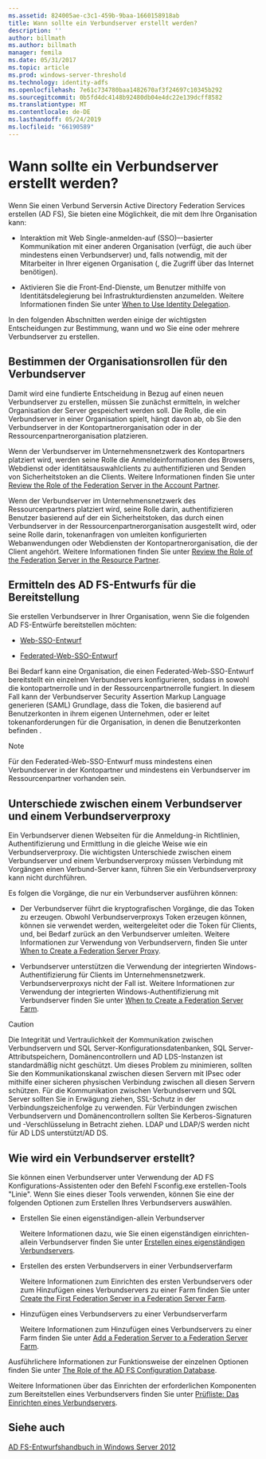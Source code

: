 ```yaml
---
ms.assetid: 824005ae-c3c1-459b-9baa-1660158918ab
title: Wann sollte ein Verbundserver erstellt werden?
description: ''
author: billmath
ms.author: billmath
manager: femila
ms.date: 05/31/2017
ms.topic: article
ms.prod: windows-server-threshold
ms.technology: identity-adfs
ms.openlocfilehash: 7e61c734780baa1482670af3f24697c10345b292
ms.sourcegitcommit: 0b5fd4dc4148b92480db04e4dc22e139dcff8582
ms.translationtype: MT
ms.contentlocale: de-DE
ms.lasthandoff: 05/24/2019
ms.locfileid: "66190589"
---
```

# <a name="when-to-create-a-federation-server"></a>Wann sollte ein Verbundserver erstellt werden?

Wenn Sie einen Verbund Serversin Active Directory Federation Services erstellen \(AD FS\), Sie bieten eine Möglichkeit, die mit dem Ihre Organisation kann:  
  
-   Interaktion mit Web Single\-anmelden\-auf \(SSO\)–-basierter Kommunikation mit einer anderen Organisation \(verfügt, die auch über mindestens einen Verbundserver\) und, falls notwendig, mit der Mitarbeiter in Ihrer eigenen Organisation \(, die Zugriff über das Internet benötigen\).  
  
-   Aktivieren Sie die Front-End-Dienste, um Benutzer mithilfe von Identitätsdelegierung bei Infrastrukturdiensten anzumelden. Weitere Informationen finden Sie unter [When to Use Identity Delegation](When-to-Use-Identity-Delegation.md).  
  
In den folgenden Abschnitten werden einige der wichtigsten Entscheidungen zur Bestimmung, wann und wo Sie eine oder mehrere Verbundserver zu erstellen.  
  
## <a name="determine-the-organizational-role-for-the-federation-server"></a>Bestimmen der Organisationsrollen für den Verbundserver  
Damit wird eine fundierte Entscheidung in Bezug auf einen neuen Verbundserver zu erstellen, müssen Sie zunächst ermitteln, in welcher Organisation der Server gespeichert werden soll. Die Rolle, die ein Verbundserver in einer Organisation spielt, hängt davon ab, ob Sie den Verbundserver in der Kontopartnerorganisation oder in der Ressourcenpartnerorganisation platzieren.  
  
Wenn der Verbundserver im Unternehmensnetzwerk des Kontopartners platziert wird, werden seine Rolle die Anmeldeinformationen des Browsers, Webdienst oder identitätsauswahlclients zu authentifizieren und Senden von Sicherheitstoken an die Clients. Weitere Informationen finden Sie unter [Review the Role of the Federation Server in the Account Partner](Review-the-Role-of-the-Federation-Server-in-the-Account-Partner.md).  
  
Wenn der Verbundserver im Unternehmensnetzwerk des Ressourcenpartners platziert wird, seine Rolle darin, authentifizieren Benutzer basierend auf der ein Sicherheitstoken, das durch einen Verbundserver in der Ressourcenpartnerorganisation ausgestellt wird, oder seine Rolle darin, tokenanfragen von umleiten konfigurierten Webanwendungen oder Webdiensten der Kontopartnerorganisation, die der Client angehört. Weitere Informationen finden Sie unter [Review the Role of the Federation Server in the Resource Partner](Review-the-Role-of-the-Federation-Server-in-the-Resource-Partner.md).  
  
## <a name="determine-which-ad-fs-design-to-deploy"></a>Ermitteln des AD FS-Entwurfs für die Bereitstellung  
Sie erstellen Verbundserver in Ihrer Organisation, wenn Sie die folgenden AD FS-Entwürfe bereitstellen möchten:  
  
-   [Web-SSO-Entwurf](Web-SSO-Design.md)  
  
-   [Federated-Web-SSO-Entwurf](Federated-Web-SSO-Design.md)  
  
Bei Bedarf kann eine Organisation, die einen Federated-Web-SSO-Entwurf bereitstellt ein einzelnen Verbundservers konfigurieren, sodass in sowohl die kontopartnerrolle und in der Ressourcenpartnerrolle fungiert. In diesem Fall kann der Verbundserver Security Assertion Markup Language generieren \(SAML\) Grundlage, dass die Token, die basierend auf Benutzerkonten in ihrem eigenen Unternehmen, oder er leitet tokenanforderungen für die Organisation, in denen die Benutzerkonten befinden .  
  
> [!NOTE]  
> Für den Federated-Web-SSO-Entwurf muss mindestens einen Verbundserver in der Kontopartner und mindestens ein Verbundserver im Ressourcenpartner vorhanden sein.  
  
## <a name="differences-between-a-federation-server-and-a-federation-server-proxy"></a>Unterschiede zwischen einem Verbundserver und einem Verbundserverproxy  
Ein Verbundserver dienen Webseiten für die Anmeldung\-in Richtlinien, Authentifizierung und Ermittlung in die gleiche Weise wie ein Verbundserverproxy. Die wichtigsten Unterschiede zwischen einem Verbundserver und einem Verbundserverproxy müssen Verbindung mit Vorgängen einen Verbund-Server kann, führen Sie ein Verbundserverproxy kann nicht durchführen.  
  
Es folgen die Vorgänge, die nur ein Verbundserver ausführen können:  
  
-   Der Verbundserver führt die kryptografischen Vorgänge, die das Token zu erzeugen. Obwohl Verbundserverproxys Token erzeugen können, können sie verwendet werden, weitergeleitet oder die Token für Clients, und, bei Bedarf zurück an den Verbundserver umleiten. Weitere Informationen zur Verwendung von Verbundservern, finden Sie unter [When to Create a Federation Server Proxy](When-to-Create-a-Federation-Server-Proxy.md).  
  
-   Verbundserver unterstützen die Verwendung der integrierten Windows-Authentifizierung für Clients im Unternehmensnetzwerk. Verbundserverproxys nicht der Fall ist. Weitere Informationen zur Verwendung der integrierten Windows-Authentifizierung mit Verbundserver finden Sie unter [When to Create a Federation Server Farm](When-to-Create-a-Federation-Server-Farm.md).  
  
> [!CAUTION]  
> Die Integrität und Vertraulichkeit der Kommunikation zwischen Verbundservern und SQL Server-Konfigurationsdatenbanken, SQL Server-Attributspeichern, Domänencontrollern und AD LDS-Instanzen ist standardmäßig nicht geschützt. Um dieses Problem zu minimieren, sollten Sie den Kommunikationskanal zwischen diesen Servern mit IPsec oder mithilfe einer sicheren physischen Verbindung zwischen all diesen Servern schützen. Für die Kommunikation zwischen Verbundservern und SQL Server sollten Sie in Erwägung ziehen, SSL-Schutz in der Verbindungszeichenfolge zu verwenden. Für Verbindungen zwischen Verbundservern und Domänencontrollern sollten Sie Kerberos-Signaturen und -Verschlüsselung in Betracht ziehen. LDAP und LDAP\/S werden nicht für AD LDS unterstützt\/AD DS.  
  
## <a name="how-to-create-a-federation-server"></a>Wie wird ein Verbundserver erstellt?  
Sie können einen Verbundserver unter Verwendung der AD FS Konfigurations-Assistenten oder den Befehl Fsconfig.exe erstellen\-Tools "Linie". Wenn Sie eines dieser Tools verwenden, können Sie eine der folgenden Optionen zum Erstellen Ihres Verbundservers auswählen.  
  
-   Erstellen Sie einen eigenständigen\-allein Verbundserver  
  
    Weitere Informationen dazu, wie Sie einen eigenständigen einrichten\-allein Verbundserver finden Sie unter [Erstellen eines eigenständigen Verbundservers](../../ad-fs/deployment/Create-a-Stand-Alone-Federation-Server.md).  
  
-   Erstellen des ersten Verbundservers in einer Verbundserverfarm  
  
    Weitere Informationen zum Einrichten des ersten Verbundservers oder zum Hinzufügen eines Verbundservers zu einer Farm finden Sie unter [Create the First Federation Server in a Federation Server Farm](../../ad-fs/deployment/Create-the-First-Federation-Server-in-a-Federation-Server-Farm.md).  
  
-   Hinzufügen eines Verbundservers zu einer Verbundserverfarm  
  
    Weitere Informationen zum Hinzufügen eines Verbundservers zu einer Farm finden Sie unter [Add a Federation Server to a Federation Server Farm](../../ad-fs/deployment/Add-a-Federation-Server-to-a-Federation-Server-Farm.md).  
  
Ausführlichere Informationen zur Funktionsweise der einzelnen Optionen finden Sie unter [The Role of the AD FS Configuration Database](../../ad-fs/technical-reference/The-Role-of-the-AD-FS-Configuration-Database.md).  
  
Weitere Informationen über das Einrichten der erforderlichen Komponenten zum Bereitstellen eines Verbundservers finden Sie unter [Prüfliste: Das Einrichten eines Verbundservers](../../ad-fs/deployment/Checklist--Setting-Up-a-Federation-Server.md).  
  
## <a name="see-also"></a>Siehe auch
[AD FS-Entwurfshandbuch in Windows Server 2012](AD-FS-Design-Guide-in-Windows-Server-2012.md)


